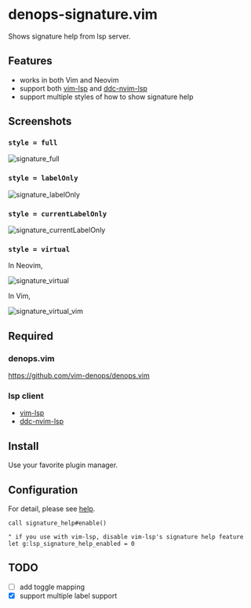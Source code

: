 # denops-signature.vim

Shows signature help from lsp server.

## Features

- works in both Vim and Neovim
- support both [vim-lsp](https://github.com/prabirshrestha/vim-lsp) and
  [ddc-nvim-lsp](https://github.com/Shougo/ddc-nvim-lsp)
- support multiple styles of how to show signature help

## Screenshots

### `style = full`

![signature_full](https://user-images.githubusercontent.com/63794197/147875944-4c42a238-e538-43b4-872b-a25958f0523c.gif)

### `style = labelOnly`

![signature_labelOnly](https://user-images.githubusercontent.com/63794197/147875972-9bede4a6-cd3c-4715-a7e5-cb5fb75276c4.png)

### `style = currentLabelOnly`

![signature_currentLabelOnly](https://user-images.githubusercontent.com/63794197/147875980-8b79c1da-b4f7-463f-a960-2f6fd8e00ff9.gif)

### `style = virtual`

In Neovim,

![signature_virtual](https://user-images.githubusercontent.com/63794197/147875986-91b47a30-d85f-43aa-ad8b-876c1fcf9739.gif)

In Vim,

![signature_virtual_vim](https://user-images.githubusercontent.com/63794197/147876186-e0588bbf-6bef-4077-bd45-9e28e0d0019c.gif)

## Required

### denops.vim

https://github.com/vim-denops/denops.vim

### lsp client

- [vim-lsp](https://github.com/prabirshrestha/vim-lsp)
- [ddc-nvim-lsp](https://github.com/Shougo/ddc-nvim-lsp)

## Install

Use your favorite plugin manager.

## Configuration

For detail, please see [help](doc/signature_help.txt).

```vim
call signature_help#enable()

" if you use with vim-lsp, disable vim-lsp's signature help feature
let g:lsp_signature_help_enabled = 0
```

## TODO

- [ ] add toggle mapping
- [x] support multiple label support
